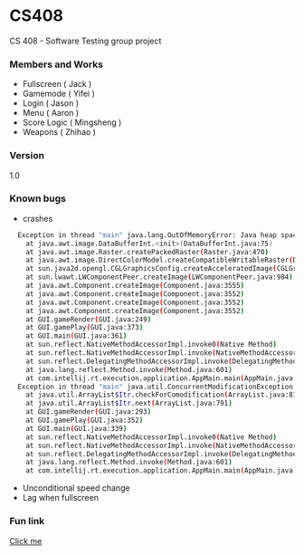 # CS408
CS 408 - Software Testing group project

### Members and Works
  - Fullscreen ( Jack )
  - Gamemode ( Yifei )
  - Login ( Jason )
  - Menu ( Aaron )
  - Score Logic ( Mingsheng )
  - Weapons ( Zhihao )

### Version
1.0

### Known bugs
  - crashes
```sh
  Exception in thread "main" java.lang.OutOfMemoryError: Java heap space
	at java.awt.image.DataBufferInt.<init>(DataBufferInt.java:75)
	at java.awt.image.Raster.createPackedRaster(Raster.java:470)
	at java.awt.image.DirectColorModel.createCompatibleWritableRaster(DirectColorModel.java:1032)
	at sun.java2d.opengl.CGLGraphicsConfig.createAcceleratedImage(CGLGraphicsConfig.java:303)
	at sun.lwawt.LWComponentPeer.createImage(LWComponentPeer.java:984)
	at java.awt.Component.createImage(Component.java:3555)
	at java.awt.Component.createImage(Component.java:3552)
	at java.awt.Component.createImage(Component.java:3552)
	at java.awt.Component.createImage(Component.java:3552)
	at GUI.gameRender(GUI.java:249)
	at GUI.gamePlay(GUI.java:373)
	at GUI.main(GUI.java:361)
	at sun.reflect.NativeMethodAccessorImpl.invoke0(Native Method)
	at sun.reflect.NativeMethodAccessorImpl.invoke(NativeMethodAccessorImpl.java:57)
	at sun.reflect.DelegatingMethodAccessorImpl.invoke(DelegatingMethodAccessorImpl.java:43)
	at java.lang.reflect.Method.invoke(Method.java:601)
	at com.intellij.rt.execution.application.AppMain.main(AppMain.java:134)
  Exception in thread "main" java.util.ConcurrentModificationException
	at java.util.ArrayList$Itr.checkForComodification(ArrayList.java:819)
	at java.util.ArrayList$Itr.next(ArrayList.java:791)
	at GUI.gameRender(GUI.java:293)
	at GUI.gamePlay(GUI.java:352)
	at GUI.main(GUI.java:339)
	at sun.reflect.NativeMethodAccessorImpl.invoke0(Native Method)
	at sun.reflect.NativeMethodAccessorImpl.invoke(NativeMethodAccessorImpl.java:57)
	at sun.reflect.DelegatingMethodAccessorImpl.invoke(DelegatingMethodAccessorImpl.java:43)
	at java.lang.reflect.Method.invoke(Method.java:601)
	at com.intellij.rt.execution.application.AppMain.main(AppMain.java:134)
```
  - Unconditional speed change
  - Lag when fullscreen

### Fun link
[Click me]


[Click me]:https://www.youtube.com/watch?v=4r7wHMg5Yjg
